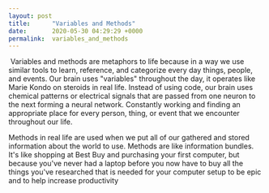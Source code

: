 ```yaml
---
layout: post
title:      "Variables and Methods"
date:       2020-05-30 04:29:29 +0000
permalink:  variables_and_methods
---
```



​
Variables and methods are metaphors to life because in a way we use similar tools to learn, reference, and categorize every day things, people, and events. Our brain uses "variables" throughout the day, it operates like Marie Kondo on steroids in real life. Instead of using code, our brain uses chemical patterns or electrical signals that are passed from one neuron to the next forming a neural network. Constantly working and finding an appropriate place for every person, thing, or event that we encounter throughout our life.  

Methods in real life are used when we put all of our gathered and stored information about the world to use. Methods are like information bundles. It's like shopping at Best Buy and purchasing your first computer, but because you've never had a laptop before you now have to buy all the things you've researched that is needed for your computer setup to be epic and to help increase productivity
